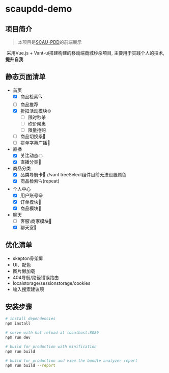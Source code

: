 # scaupdd-demo

## 项目简介

> 本项目是[SCAU-PDD](#)的前端展示

​	采用Vue.js + Vant-ui搭建构建的移动端商城秒杀项目, 主要用于实践个人的技术, **提升自我**

## 静态页面清单

- 首页
  - [x] 商品检索🔍
  - [ ] 商品推荐
  - [x] 折扣活动模块⚙
    - [ ] 限时秒杀
    - [ ] 砍价聚惠
    - [ ] 限量抢购
  - [ ] 商品切换条🧭
  - [ ] 拼单字幕广播📡
- 直播
  - [x] 关注动态☁
  <!-- - [ ] 直播搜索🏠 -->
  - [x] 直播分类🍱
- 商品分类
  - [x] 品类导航卡🚦  //vant treeSelect组件目前无法设置颜色
  - [x] 商品检索🔍(repeat)
- 个人中心
  - [x] 用户账号😀
  - [x] 订单模块🚗
  - [x] 商品模块🎁
- 聊天
  - [ ] 客服\商家模块👔
  - [x] 聊天室💬

## 优化清单
- skepton骨架屏
- UI、配色
- 图片懒加载
- 404导航/路径错误路由
- localstorage/sessionstorage/cookies
- 输入搜索建议项

## 安装步骤

``` bash
# install dependencies
npm install

# serve with hot reload at localhost:8080
npm run dev

# build for production with minification
npm run build

# build for production and view the bundle analyzer report
npm run build --report
```
